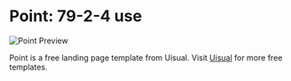 # Point: 79-2-4 use

![Point Preview](https://res.cloudinary.com/uisual/image/upload/assets/screenshots/point.png)

Point is a free landing page template from Uisual. Visit [Uisual](https://uisual.com) for more free templates.
